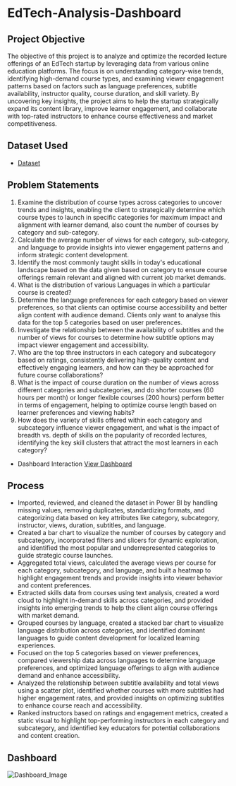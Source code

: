# EdTech-Analysis-Dashboard
## Project Objective
The objective of this project is to analyze and optimize the recorded lecture offerings of an EdTech startup by leveraging data from various online education platforms. The focus is on understanding category-wise trends, identifying high-demand course types, and examining viewer engagement patterns based on factors such as language preferences, subtitle availability, instructor quality, course duration, and skill variety. By uncovering key insights, the project aims to help the startup strategically expand its content library, improve learner engagement, and collaborate with top-rated instructors to enhance course effectiveness and market competitiveness.

## Dataset Used
- <a href="https://github.com/MihirKumar1304/EdTech-Analysis-Dashboard/blob/main/Online_Courses.csv">Dataset</a>

## Problem Statements
1. Examine the distribution of course types across categories to uncover trends and insights, enabling the client to strategically determine which course types to launch in specific categories for maximum impact and alignment with learner demand, also count the number of courses by category and sub-category.
2. Calculate the average number of views for each category, sub-category, and language to provide insights into viewer engagement patterns and inform strategic content development.
3. Identify the most commonly taught skills in today's educational landscape based on the data given based on category to ensure course offerings remain relevant and aligned with current job market demands.
4. What is the distribution of various Languages  in which a particular course is  created?
5. Determine the language preferences for each category based on viewer preferences, so that clients can optimise course accessibility and better align content with audience demand. Clients only want to analyse this data for the top 5 categories based on user preferences.
6. Investigate the relationship between the availability of subtitles and the number of views for courses to determine how subtitle options may impact viewer engagement and accessibility.
7. Who are the top three instructors in each category and subcategory based on ratings, consistently delivering high-quality content and effectively engaging learners, and how can they be approached for future course collaborations?
8. What is the impact of course duration on the number of views across different categories and subcategories, and do shorter courses (60 hours per month) or longer flexible courses (200 hours) perform better in terms of engagement, helping to optimize course length based on learner preferences and viewing habits?
9. How does the variety of skills offered within each category and subcategory influence viewer engagement, and what is the impact of breadth vs. depth of skills on the popularity of recorded lectures, identifying the key skill clusters that attract the most learners in each category?

- Dashboard Interaction <a href="https://github.com/MihirKumar1304/EdTech-Analysis-Dashboard/blob/main/EdTec%20Analysis.pbix">View Dashboard</a>

## Process
- Imported, reviewed, and cleaned the dataset in Power BI by handling missing values, removing duplicates, standardizing formats, and categorizing data based on key attributes like category, subcategory, instructor, views, duration, subtitles, and language.
- Created a bar chart to visualize the number of courses by category and subcategory, incorporated filters and slicers for dynamic exploration, and identified the most popular and underrepresented categories to guide strategic course launches.
- Aggregated total views, calculated the average views per course for each category, subcategory, and language, and built a heatmap to highlight engagement trends and provide insights into viewer behavior and content preferences.
- Extracted skills data from courses using text analysis, created a word cloud to highlight in-demand skills across categories, and provided insights into emerging trends to help the client align course offerings with market demand.
- Grouped courses by language, created a stacked bar chart to visualize language distribution across categories, and identified dominant languages to guide content development for localized learning experiences.
- Focused on the top 5 categories based on viewer preferences, compared viewership data across languages to determine language preferences, and optimized language offerings to align with audience demand and enhance accessibility.
- Analyzed the relationship between subtitle availability and total views using a scatter plot, identified whether courses with more subtitles had higher engagement rates, and provided insights on optimizing subtitles to enhance course reach and accessibility.
- Ranked instructors based on ratings and engagement metrics, created a static visual to highlight top-performing instructors in each category and subcategory, and identified key educators for potential collaborations and content creation.

## Dashboard
![Dashboard_Image](https://github.com/user-attachments/assets/47ef1cf9-e9fd-44ee-8a5e-98635dab7c7c)
